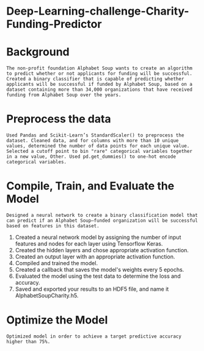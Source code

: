 # Deep-Learning-challenge-Charity-Funding-Predictor
# Background
    The non-profit foundation Alphabet Soup wants to create an algorithm to predict whether or not applicants for funding will be successful. Created a binary classifier that is capable of predicting whether applicants will be successful if funded by Alphabet Soup, based on a dataset containing more than 34,000 organizations that have received funding from Alphabet Soup over the years.

# Preprocess the data
    Used Pandas and Scikit-Learn’s StandardScaler() to preprocess the dataset. Cleaned data, and for columns with more than 10 unique values, determined the number of data points for each unique value. Selected a cutoff point to bin "rare" categorical variables together in a new value, Other. Used pd.get_dummies() to one-hot encode categorical variables.

# Compile, Train, and Evaluate the Model
    Designed a neural network to create a binary classification model that can predict if an Alphabet Soup–funded organization will be successful based on features in this dataset.

1.	Created a neural network model by assigning the number of input features and nodes for each layer using Tensorflow Keras.
2.	Created the hidden layers and chose appropriate activation function.
3.	Created an output layer with an appropriate activation function.
4.	Compiled and trained the model.
5.	Created a callback that saves the model's weights every 5 epochs.
6.	Evaluated the model using the test data to determine the loss and accuracy.
7.	Saved and exported your results to an HDF5 file, and name it AlphabetSoupCharity.h5.

# Optimize the Model
    Optimized model in order to achieve a target predictive accuracy higher than 75%.
